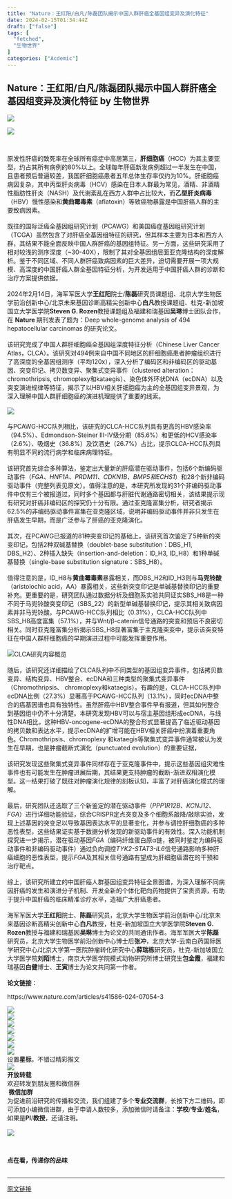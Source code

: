 ```yaml
---
title: "Nature：王红阳/白凡/陈磊团队揭示中国人群肝癌全基因组变异及演化特征"
date: 2024-02-15T01:34:44Z
draft: ["false"]
tags: [
  "fetched",
  "生物世界"
]
categories: ["Acdemic"]
---
```

Nature：王红阳/白凡/陈磊团队揭示中国人群肝癌全基因组变异及演化特征 by 生物世界
------
<div><p data-mpa-powered-by="yiban.io"><span><img data-backh="295" data-backw="562" data-imgfileid="100234703" data-ratio="0.525" data-s="300,640" data-src="https://mmbiz.qpic.cn/mmbiz_jpg/HO0Z9pUcnJmFJO81Xib8OhsA9IHBU4aCMFReUVUuTWKTjUsyRhiaX4lUsBPLpSsSv9lJkAzZ3LLTiccZ9GSR1DWjw/640?wx_fmt=jpeg&amp;wxfrom=5&amp;wx_lazy=1&amp;wx_co=1" data-type="jpeg" data-w="1000" src="https://mmbiz.qpic.cn/mmbiz_jpg/HO0Z9pUcnJmFJO81Xib8OhsA9IHBU4aCMFReUVUuTWKTjUsyRhiaX4lUsBPLpSsSv9lJkAzZ3LLTiccZ9GSR1DWjw/640?wx_fmt=jpeg&amp;wxfrom=5&amp;wx_lazy=1&amp;wx_co=1"><br></span></p><p><img data-backh="28" data-backw="562" data-cropselx1="0" data-cropselx2="578" data-cropsely1="0" data-cropsely2="28" data-imgfileid="100234702" data-ratio="0.049074074074074076" data-s="300,640" data-src="https://mmbiz.qpic.cn/mmbiz_jpg/HO0Z9pUcnJkibYlsrEcYgbksgbSjuOJpzbZbMPcIFjHOM2zsxS9jjc3U77ia5ruKhU2KaWyvnpCVicDxNG0Nk1TkA/640?wx_fmt=jpeg&amp;wxfrom=5&amp;wx_lazy=1&amp;wx_co=1" data-type="jpeg" data-w="1080" src="https://mmbiz.qpic.cn/mmbiz_jpg/HO0Z9pUcnJkibYlsrEcYgbksgbSjuOJpzbZbMPcIFjHOM2zsxS9jjc3U77ia5ruKhU2KaWyvnpCVicDxNG0Nk1TkA/640?wx_fmt=jpeg&amp;wxfrom=5&amp;wx_lazy=1&amp;wx_co=1"></p><p><br></p><section><span>原发性肝癌的致死率在全球所有癌症中高居第三，<strong>肝细胞癌</strong><span>（HCC）</span>为其主要亚型，约占其所有病例的80%以上。全球每年肝癌新发病例超过一半发生在中国，且患者预后普遍较差，我国肝细胞癌患者五年总体生存率仅约为10%。肝细胞癌病因复杂，其中丙型肝炎病毒<span>（HCV）</span>感染在日本人群最为常见，酒精、非酒精性脂肪性肝炎<span>（NASH）</span>及代谢紊乱在西方人群中占比较大，而<strong>乙型肝炎病毒</strong><span>（HBV）</span>慢性感染和<strong>黄曲霉毒素</strong><span>（aflatoxin）</span>等致癌物暴露是中国肝癌人群的主要致病因素。</span></section><section><span><br></span></section><section><span>既往的国际泛癌全基因组研究计划<span>（PCAWG）</span>和美国癌症基因组研究计划<span>（TCGA）</span>虽然包含了对肝癌全基因组特征的研究，但其样本主要为日本和西方人群，其结果不能全面反映中国人群肝癌的基因组特征。另一方面，这些研究采用了相对较浅的测序深度<span>（~30-40X）</span>，限制了其对全基因组层面亚克隆结构的深度解析。鉴于不同区域、不同人群肝癌致病因素的巨大差异，迫切需要开展一项大规模、高深度的中国肝癌人群全基因特征分析，为开发适用于中国肝癌人群的诊断和治疗方案提供依据。</span></section><section><br></section><section><span>2024年2月14日，海军军医大学<strong><span>王红阳</span></strong>院士/<strong><span>陈磊</span></strong>研究员课题组、北京大学生物医学前沿创新中心/北京未来基因诊断高精尖创新中心<strong><span>白凡</span></strong>教授课题组、杜克-新加坡国立大学医学院<strong><span>Steven G. Rozen</span></strong>教授课题组及福建和瑞基因<span><strong>吴琳</strong></span>博士团队合作，在 <strong>Nature </strong>期刊发表了题为：<span>Deep whole-genome analysis of 494 hepatocellular carcinomas</span> 的研究论文。</span></section><section><br></section><section><span>该研究完成了<span>中国人群肝细胞癌全基因组深度特征分析</span><span>（Chinese Liver Cancer Atlas，CLCA）</span>。该研究对494例来自中国不同地区的肝细胞癌患者肿瘤组织进行了高深度的全基因组测序<span>（平均120x）</span>，深入分析了编码区和非编码区的驱动基因、突变印记、拷贝数变异、聚集式变异事件<span>（clustered alteration：chromothripsis, chromoplexy和kataegis）</span>、染色体外环状DNA<span>（ecDNA）</span>以及突变演进规律等特征，揭示了以HBV相关肝细胞癌为主的全基因组变异景观，为深入理解中国人群肝细胞癌的演进机理提供了重要的线索。</span></section><section><span><br></span></section><section><img data-backh="315" data-backw="561" data-imgfileid="100234701" data-ratio="0.562037037037037" data-s="300,640" data-src="https://mmbiz.qpic.cn/sz_mmbiz_png/HO0Z9pUcnJlkDlaxQkBsicsT3xxL1Bow5Wuf1uRuoffaXXJiaXaQN2UXCOLkpIBuIgAyUicDESQVxLzmMnRVtiaFBg/640?wx_fmt=png&amp;from=appmsg" data-type="png" data-w="1080" src="https://mmbiz.qpic.cn/sz_mmbiz_png/HO0Z9pUcnJlkDlaxQkBsicsT3xxL1Bow5Wuf1uRuoffaXXJiaXaQN2UXCOLkpIBuIgAyUicDESQVxLzmMnRVtiaFBg/640?wx_fmt=png&amp;from=appmsg"></section><section><br></section><section><span>与PCAWG-HCC队列相比，该研究的CLCA-HCC队列具有更高的HBV感染率<span>（94.5%）</span>、Edmondson-Steiner III-IV级分期<span>（85.6%）</span>和更低的HCV感染率<span>（2.6%）</span>、吸烟史<span>（36.8%）</span>及饮酒史<span>（26.7%）</span>占比，提示CLCA-HCC队列具有明显不同的流行病学和临床病理特征。</span></section><section><span><br></span></section><section><span>该研究首先综合多种算法，鉴定出大量新的肝癌潜在驱动事件，包括6个新编码驱动事件<span>（<em>FGA、HNF1A、PRDM11、CDKN1B、BMP5和ECHS1</em>）</span>和28个新非编码驱动事件<span>（完整列表见原文）</span>。值得注意的是，本研究所发现的31个非编码驱动事件中仅有三个被报道过，同时多个基因都与肝脏代谢通路密切相关，该结果提示现有研究对肝癌非编码区的探究仍十分有限。通过亚克隆富集分析，研究者揭示62.5%的非编码驱动事件富集在亚克隆区域，说明非编码驱动事件并非只发生在肝癌发生早期，而是广泛参与了肝癌的亚克隆演化。</span></section><section><br></section><section><span>其次，在PCAWG已报道的81种突变印记的基础上，该研究首次鉴定了5种新的突变印记，包括2种双碱基替换<span>（doublet-base substitution：DBS_H1, DBS_H2）</span>、2种插入缺失<span>（insertion-and-deletion：ID_H3, ID_H8）</span>和1种单碱基替换<span>（single-base substitution signature：SBS_H8）</span>。</span></section><section><span><br></span></section><section><span>值得注意的是，ID_H8与<strong>黄曲霉毒素</strong>暴露相关，而DBS_H2和ID_H3则与<strong>马兜铃酸</strong><span>（aristolochic acid，AA）</span>暴露相关，这些新突变印记是单碱基替换印记的重要补充。更重要的是，研究团队通过数据分析及细胞系实验共同证实SBS_H8是一种不同于马兜铃酸突变印记<span>（SBS_22）</span>的新型单碱基替换印记，提示其相关致病因素并非马兜铃酸。与PCAWG-HCC队列相比<span>（0.31%）</span>，CLCA-HCC队列中SBS_H8高度富集<span>（57.1%）</span>，并与Wnt/β-catenin信号通路的突变和预后不良密切相关。同时亚克隆富集分析揭示SBS_H8显著富集于主克隆突变中，提示该突变特征在中国人群肝细胞癌的早期演进过程中可能发挥重要作用。</span></section><section><span><br></span></section><section><span><img data-backh="316" data-backw="561" data-imgfileid="100234691" data-ratio="0.562962962962963" data-src="https://mmbiz.qpic.cn/mmbiz_jpg/PlqGiacEDZrkHGoicH9p9qMvofWc3j46Hu9zmnQT4icyFc4VQP1FIJwcia7H2S8lVGicb2H9xTrK3sa4icYbNxSdb3rQ/640?wx_fmt=jpeg&amp;from=appmsg" data-type="jpeg" data-w="1080" src="https://mmbiz.qpic.cn/mmbiz_jpg/PlqGiacEDZrkHGoicH9p9qMvofWc3j46Hu9zmnQT4icyFc4VQP1FIJwcia7H2S8lVGicb2H9xTrK3sa4icYbNxSdb3rQ/640?wx_fmt=jpeg&amp;from=appmsg"></span><span>CLCA研究内容概览</span></section><section><br></section><section><span>随后，该研究还详细描绘了CLCA队列中不同类型的基因组变异事件，包括拷贝数变异、结构变异、HBV整合、ecDNA和三种类型的聚集式变异事件<span>（Chromothripsis、 chromoplexy和kataegis）</span>。有趣的是，CLCA-HCC队列中ecDNA比例<span>（27.3%）</span>显著高于PCAWG-HCC队列<span>（13.1%）</span>，同时ecDNA中整合的癌基因谱也具有独特性。虽然肝癌中HBV整合事件早有报道，<span>但其如何整合到基因组中仍不十分清楚。本研究发现HBV可以与宿主基因组形成ecDNA，与线性DNA相比，这种HBV-oncogene-ecDNA的整合形式显著提高了临近驱动基因的拷贝数和表达水平，提示ecDNA的扩增可能在HBV相关肝癌中扮演着重要角色。Chromothripsis、chromoplexy 和kataegis等聚集式变异事件通常被认为发生在早期，也是肿瘤截断式演化</span><span>（punctuated evolution）</span><span>的重要证据，</span></span></section><section><span><br></span></section><section><span>该研究发现这些聚集式变异事件同样存在于亚克隆事件中，提示这些基因组灾难性事件也有可能发生在肿瘤进展后期，其结果更支持肿瘤的截断-渐进双相演化模型。这一结果打破了既往对肿瘤演化规律的刻板认知，丰富了对肝癌演化模式的理解。</span></section><section><span><br></span></section><section><span><span>最后，研究团队还选取了三个新鉴定的潜在驱动事件</span><span>（<em>PPP1R12B</em>、<em>KCNJ12</em>、<em>FGA</em>）</span><span>进行详细功能验证，综合CRISPR定点突变及多个细胞系敲降/敲除实验，发现上述基因的突变足以导致基因表达水平的显著变化，并参与调控肝细胞癌的多种恶性表型，这些结果证实基于数据分析发现的新驱动事件的有效性。深入功能机制探究进一步揭示，潜在驱动基因<em>FGA</em></span><span>（编码纤维蛋白原α链，被同时鉴定为编码驱动事件和非编码驱动事件）</span><span>通过负向调控<em>TYK2-STAT3-IL6</em>信号通路影响多种肝癌细胞的恶性表型，提示<em>FGA</em>及其相关信号通路有望成为肝细胞癌潜在的干预和治疗靶点。</span></span></section><section><br></section><section><span>综上，该研究所建立的中国肝癌人群基因组变异特征全景图谱，为深入理解不同病因肝癌的发生和演进分子机制、开发全新的个体化靶向药物提供了宝贵资源，有助于提升中国肝癌的临床精准诊疗水平，造福广大肝癌患者。</span></section><section><br></section><section><span>海军军医大学<strong>王红阳</strong>院士、<strong>陈磊</strong>研究员，北京大学生物医学前沿创新中心/北京未来基因诊断高精尖创新中心<strong>白凡</strong>教授，杜克-新加坡国立大学医学院<strong>Steven G. Rozen</strong>教授与福建和瑞基因<strong>吴琳</strong>博士为论文的共同通讯作者。海军军医大学<strong>陈磊</strong>研究员，北京大学生物医学前沿创新中心博士后<strong>张冲</strong>，北京大学-云南白药国际医学研究中心/北京大学第一医院肿瘤转化研究中心<strong>薛瑞栋</strong>研究员，杜克-新加坡国立大学医学院<strong>刘陌</strong>博士，南京大学医学院模式动物研究所博士研究生<strong>包金霞</strong>，福建和瑞基因<strong>白健</strong>博士、<strong>王寅</strong>博士为论文共同第一作者。</span></section><section><span><br></span></section><section><strong><span>论文链接</span></strong><span>：<br></span></section><p><span>https://www.nature.com/articles/s41586-024-07054-3</span></p><section><span><img data-backh="239" data-backw="562" data-galleryid="" data-imgfileid="100234693" data-ratio="0.42592592592592593" data-s="300,640" data-src="https://mmbiz.qpic.cn/sz_mmbiz_jpg/HO0Z9pUcnJmIkPXwe5UueZ9YUl77BR7P4EfdZWlH3gmd0PnbzGGKzOKk45JsvQaEUkGf5hcIJ4Fyq6nHd3YBpw/640?wx_fmt=jpeg&amp;from=appmsg" data-type="jpeg" data-w="1080" src="https://mmbiz.qpic.cn/sz_mmbiz_jpg/HO0Z9pUcnJmIkPXwe5UueZ9YUl77BR7P4EfdZWlH3gmd0PnbzGGKzOKk45JsvQaEUkGf5hcIJ4Fyq6nHd3YBpw/640?wx_fmt=jpeg&amp;from=appmsg"></span></section><section><a target="_blank" href="http://mp.weixin.qq.com/s?__biz=MzU1MzMxMzcyMg==&amp;mid=2247649820&amp;idx=1&amp;sn=1c6ff4767bbb6040f157864685d8a987&amp;chksm=fbf87ec9cc8ff7dfc75a38ee561a5ab1629ce16bcd398f8f3f6b2803e27e41d8b5b7e8a00d2a&amp;scene=21#wechat_redirect" textvalue="你已选中了添加链接的内容" linktype="text" imgurl="" imgdata="null" data-itemshowtype="0" tab="innerlink" data-linktype="1"><span><span><img data-backh="238" data-backw="562" data-imgfileid="100234694" data-ratio="0.42314814814814816" data-s="300,640" data-src="https://mmbiz.qpic.cn/mmbiz_jpg/HO0Z9pUcnJnrjgR9xicl0z6CqtEictIb22ibOib4ZaScu8iaVzglysI6FEiaO8Ibdxmiaq3erkM7zGN5pIiavvhDK3ibic8w/640?wx_fmt=jpeg" data-type="jpeg" data-w="1080" src="https://mmbiz.qpic.cn/mmbiz_jpg/HO0Z9pUcnJnrjgR9xicl0z6CqtEictIb22ibOib4ZaScu8iaVzglysI6FEiaO8Ibdxmiaq3erkM7zGN5pIiavvhDK3ibic8w/640?wx_fmt=jpeg"></span></span></a></section><section data-role="outer" label="Powered by 135editor.com"><section><section data-mid="" mpa-from-tpl="t"><section data-mid="" mpa-from-tpl="t"><img data-fileid="100088548" data-imgfileid="100234696" data-ratio="0.2573099415204678" data-src="https://mmbiz.qpic.cn/mmbiz_png/73icnXvmN7wOI0rvtgpcAvoymzwXc4GsnicX7nxUa21NoWg2J48JaZ95yswdzic3MZ3Hagz97n5zdXiaMtm7ic36oTA/640?wx_fmt=png" data-type="png" data-w="342" src="https://mmbiz.qpic.cn/mmbiz_png/73icnXvmN7wOI0rvtgpcAvoymzwXc4GsnicX7nxUa21NoWg2J48JaZ95yswdzic3MZ3Hagz97n5zdXiaMtm7ic36oTA/640?wx_fmt=png"></section></section></section><section><a target="_blank" href="http://mp.weixin.qq.com/s?__biz=MzU1MzMxMzcyMg==&amp;mid=2247644260&amp;idx=1&amp;sn=b54c9e45e37630f844b7548f1a46459b&amp;chksm=fbf840b1cc8fc9a73867c5e75e9e69acedcbb2ad91df9e8d3cdd2ae7a030ed9d401cb1d268e6&amp;scene=21#wechat_redirect" textvalue="你已选中了添加链接的内容" linktype="text" imgurl="" imgdata="null" data-itemshowtype="0" tab="innerlink" data-linktype="1"><span><span><img data-backh="49" data-backw="562" data-imgfileid="100234692" data-ratio="0.08796296296296297" data-s="300,640" data-src="https://mmbiz.qpic.cn/mmbiz_jpg/HO0Z9pUcnJmPk4iag8IdicOQhSkCOEhI10vnQicwUlPf2ialpAYdmzYrlVpcicLWjT7Hib8ajEo8Bbz1t52iaM6zZkubQ/640?wx_fmt=jpeg" data-type="jpeg" data-w="1080" src="https://mmbiz.qpic.cn/mmbiz_jpg/HO0Z9pUcnJmPk4iag8IdicOQhSkCOEhI10vnQicwUlPf2ialpAYdmzYrlVpcicLWjT7Hib8ajEo8Bbz1t52iaM6zZkubQ/640?wx_fmt=jpeg"></span></span></a></section><section><a target="_blank" href="http://mp.weixin.qq.com/s?__biz=MzU1MzMxMzcyMg==&amp;mid=2247644250&amp;idx=1&amp;sn=db6d18e36b3153a968d7a9c11d1a67a9&amp;chksm=fbf8408fcc8fc99952e603ba24d0a10256855a593aeaf9bd400d18e4c0f0f0a06e49fdd023f8&amp;scene=21#wechat_redirect" textvalue="你已选中了添加链接的内容" linktype="text" imgurl="" imgdata="null" data-itemshowtype="0" tab="innerlink" data-linktype="1"><span><span><img data-backh="49" data-backw="562" data-imgfileid="100234695" data-ratio="0.08796296296296297" data-s="300,640" data-src="https://mmbiz.qpic.cn/mmbiz_jpg/HO0Z9pUcnJmPk4iag8IdicOQhSkCOEhI10gJJRKwUNkKhUqcj55lBzaMXv2Y2iaExAqFBf4CXibk9TP1LLzzgqZCuQ/640?wx_fmt=jpeg" data-type="jpeg" data-w="1080" src="https://mmbiz.qpic.cn/mmbiz_jpg/HO0Z9pUcnJmPk4iag8IdicOQhSkCOEhI10gJJRKwUNkKhUqcj55lBzaMXv2Y2iaExAqFBf4CXibk9TP1LLzzgqZCuQ/640?wx_fmt=jpeg"></span></span></a></section><section><a target="_blank" href="http://mp.weixin.qq.com/s?__biz=MzU1MzMxMzcyMg==&amp;mid=2247642379&amp;idx=1&amp;sn=d7bff2587965494403b92ebbd921fab9&amp;chksm=fbf859decc8fd0c8e539552911861ca594baf3e53c2b84a43542eb904e70e52918ecf997f4e0&amp;scene=21#wechat_redirect" textvalue="你已选中了添加链接的内容" linktype="text" imgurl="" imgdata="null" data-itemshowtype="0" tab="innerlink" data-linktype="1"><span><span><img data-backh="49" data-backw="562" data-imgfileid="100234697" data-ratio="0.08796296296296297" data-s="300,640" data-src="https://mmbiz.qpic.cn/mmbiz_jpg/HO0Z9pUcnJmPk4iag8IdicOQhSkCOEhI10iaZ62PXgrHr1RhZhPcddeFsKn5m2p5LElTzZTLnVnSK49vbJmm7cxPw/640?wx_fmt=jpeg" data-type="jpeg" data-w="1080" src="https://mmbiz.qpic.cn/mmbiz_jpg/HO0Z9pUcnJmPk4iag8IdicOQhSkCOEhI10iaZ62PXgrHr1RhZhPcddeFsKn5m2p5LElTzZTLnVnSK49vbJmm7cxPw/640?wx_fmt=jpeg"></span></span></a></section><section><a target="_blank" href="http://mp.weixin.qq.com/s?__biz=MzU1MzMxMzcyMg==&amp;mid=2247644257&amp;idx=1&amp;sn=b3b7dceb825ef6b685e30d618a3b586e&amp;chksm=fbf840b4cc8fc9a2fddc9c5e1ac659f198df1ff30aa4f66f05d57d2bc775dc45a7a08aabecaf&amp;scene=21#wechat_redirect" textvalue="你已选中了添加链接的内容" linktype="text" imgurl="" imgdata="null" data-itemshowtype="0" tab="innerlink" data-linktype="1"><span><span><img data-backh="49" data-backw="562" data-imgfileid="100234698" data-ratio="0.08796296296296297" data-s="300,640" data-src="https://mmbiz.qpic.cn/mmbiz_jpg/HO0Z9pUcnJmPk4iag8IdicOQhSkCOEhI10o3qRJVpkVYVkAvT13XS2DUTkibXVVWXuEcg0ic7gO2iaaYia11J5j2dKYg/640?wx_fmt=jpeg" data-type="jpeg" data-w="1080" src="https://mmbiz.qpic.cn/mmbiz_jpg/HO0Z9pUcnJmPk4iag8IdicOQhSkCOEhI10o3qRJVpkVYVkAvT13XS2DUTkibXVVWXuEcg0ic7gO2iaaYia11J5j2dKYg/640?wx_fmt=jpeg"></span></span></a></section><section><span>设置<strong>星标</strong>，不错过精彩推文</span></section><section><img data-backh="119" data-backw="562" data-cropselx1="0" data-cropselx2="520" data-cropsely1="0" data-cropsely2="110" data-imgfileid="100234699" data-ratio="0.21203703703703702" data-s="300,640" data-src="https://mmbiz.qpic.cn/mmbiz_jpg/HO0Z9pUcnJkrZeMyHWr8nm80OyVfDQBpsT8rnQMxic0BEicTN0D4xTnoicumrbrBjUCh5uFtJEib7CLIeX8yxlUxcg/640?wx_fmt=jpeg&amp;wxfrom=5&amp;wx_lazy=1&amp;wx_co=1" data-type="jpeg" data-w="1080" src="https://mmbiz.qpic.cn/mmbiz_jpg/HO0Z9pUcnJkrZeMyHWr8nm80OyVfDQBpsT8rnQMxic0BEicTN0D4xTnoicumrbrBjUCh5uFtJEib7CLIeX8yxlUxcg/640?wx_fmt=jpeg&amp;wxfrom=5&amp;wx_lazy=1&amp;wx_co=1"></section><section><span><strong>开放转载</strong></span></section><section><span>欢迎转发到朋友圈和微信群</span></section><section powered-by="xiumi.us"><section><section><section data-id="1849" data-tools="新媒体排版" data-style-type="2"><section><section><span><strong><span> 微信加群 </span></strong><strong></strong></span></section><section><section><span><span>为促进前沿研究的传播和交流，我们组建了多个<strong>专业交流群</strong>，长按下方二维码，即可添加小编微信进群，由于申请人数较多，添加微信时请备注：<strong>学校</strong>/<strong>专业</strong>/<strong>姓名</strong>，如果是</span><span><strong>PI</strong></span><span>/</span><strong><span>教授</span></strong><span>，还请注明。</span></span></section><section><br></section><section><img data-cropselx1="0" data-cropselx2="163" data-cropsely1="0" data-cropsely2="163" data-fileid="100088553" data-imgfileid="100234700" data-ratio="1.3631578947368421" data-s="300,640" data-src="https://mmbiz.qpic.cn/sz_mmbiz_jpg/HO0Z9pUcnJlXd8xpTjuxrR42rUB5g9TNU1N6Qj1tyRwfGJIKKDn85DRJk7kfyLfYP5XsvVVPqa9sE8pcfaevbQ/640?wx_fmt=jpeg" data-type="jpeg" data-w="950" src="https://mmbiz.qpic.cn/sz_mmbiz_jpg/HO0Z9pUcnJlXd8xpTjuxrR42rUB5g9TNU1N6Qj1tyRwfGJIKKDn85DRJk7kfyLfYP5XsvVVPqa9sE8pcfaevbQ/640?wx_fmt=jpeg"></section></section></section></section></section></section></section><section><section><section><p><br></p><section><span><span><strong><strong><strong><strong>点</strong></strong></strong></strong></span><span><strong><strong><strong><strong>在看</strong></strong></strong></strong></span><span><strong><strong><strong><strong>，传递你的品味</strong></strong></strong></strong></span></span></section></section></section></section></section><section><section><br></section></section><p><mp-style-type data-value="3"></mp-style-type></p></div>  
<hr>
<a href="https://mp.weixin.qq.com/s/DwEi7CgNuKSdU4uZbCPYVg",target="_blank" rel="noopener noreferrer">原文链接</a>
